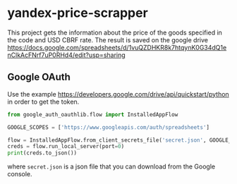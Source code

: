 # yandex-price-scrapper
This project gets the information about the price of the goods specified in the code and USD CBRF rate.
The result is saved on the google drive https://docs.google.com/spreadsheets/d/1vuQZDHKR8k7htqynK0G34dQ1enClkAcFNrf7uP0RHd4/edit?usp=sharing

## Google OAuth
Use the example https://developers.google.com/drive/api/quickstart/python in order to get the token.

```python
from google_auth_oauthlib.flow import InstalledAppFlow

GOOGLE_SCOPES = ['https://www.googleapis.com/auth/spreadsheets']

flow = InstalledAppFlow.from_client_secrets_file('secret.json', GOOGLE_SCOPES)
creds = flow.run_local_server(port=0)
print(creds.to_json())
```

where `secret.json` is a json file that you can download from the Google console. 
